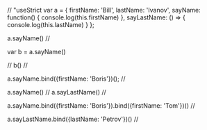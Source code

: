 // "useStrict
var a = {
	firstName: 'Bill',
	lastName: 'Ivanov',
	sayName: function() {
		console.log(this.firstName)
	},
	sayLastName: () => {
		console.log(this.lastName)
	}
};

a.sayName() //

var b = a.sayName()

// b() //

a.sayName.bind({firstName: 'Boris'})(); // 

a.sayName() // 
a.sayLastName() // 

a.sayName.bind({firstName: 'Boris'}).bind({firstName: 'Tom'})() // 

a.sayLastName.bind({lastName: 'Petrov'})() // 